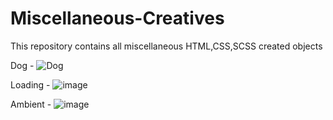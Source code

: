 # Miscellaneous-Creatives
This repository contains all miscellaneous HTML,CSS,SCSS created objects

Dog - 
![Dog](https://github.com/shreyapandey970/Miscellaneous-Creatives/assets/122536488/0952958c-5e27-46d2-a1fe-d979fdcb78ba)

Loading - 
![image](https://github.com/shreyapandey970/Miscellaneous-Creatives/assets/122536488/1fb95539-2fc1-440d-8431-6c7705346789)

Ambient -
![image](https://github.com/shreyapandey970/Miscellaneous-Creatives/assets/122536488/6f279562-d28e-4800-959f-a09374c96e8e)


